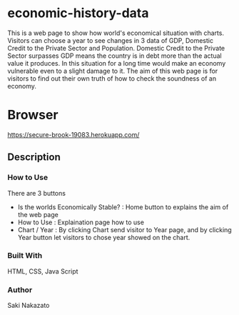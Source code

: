 # economic-history-data
This is a web page to show how world's economical situation with charts.
Visitors can choose a year to see changes in 3 data of GDP, Domestic Credit to the Private Sector and Population.
Domestic Credit to the Private Sector surpasses GDP means the country is in debt more than the actual value it produces.
In this situation for a long time would make an economy vulnerable even to a slight damage to it.
The aim of this web page is for visitors to find out their own truth of how to check the soundness of an economy.

# Browser
https://secure-brook-19083.herokuapp.com/

## Description
### How to Use
There are 3 buttons
  - Is the worlds Economically Stable? : Home button to explains the aim of the web page
  - How to Use : Explaination page how to use 
  - Chart / Year : By clicking Chart send visitor to Year page, and by clicking Year button let visitors to chose year showed on the chart.

### Built With
HTML, CSS, Java Script

### Author
Saki Nakazato
